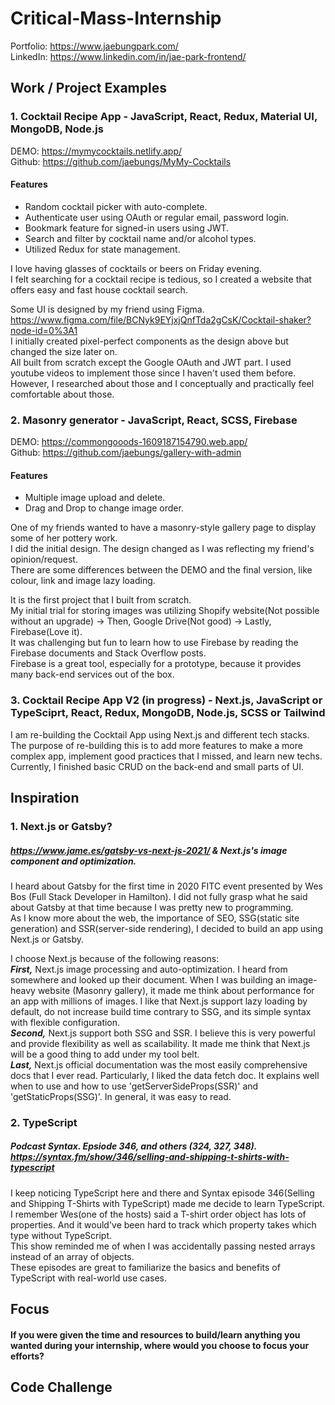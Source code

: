 # Critical-Mass-Internship
Portfolio: https://www.jaebungpark.com/  
LinkedIn: https://www.linkedin.com/in/jae-park-frontend/  
  
  
## Work / Project Examples  

### 1. Cocktail Recipe App - JavaScript, React, Redux, Material UI, MongoDB, Node.js
DEMO: https://mymycocktails.netlify.app/  
Github: https://github.com/jaebungs/MyMy-Cocktails  

#### Features
 - Random cocktail picker with auto-complete.
 - Authenticate user using OAuth or regular email, password login.
 - Bookmark feature for signed-in users using JWT.
 - Search and filter by cocktail name and/or alcohol types.
 - Utilized Redux for state management.

I love having glasses of cocktails or beers on Friday evening.  
I felt searching for a cocktail recipe is tedious, so I created a website that offers easy and fast house cocktail search.  
  
Some UI is designed by my friend using Figma. https://www.figma.com/file/BCNyk9EYjxjQnfTda2gCsK/Cocktail-shaker?node-id=0%3A1  
I initially created pixel-perfect components as the design above but changed the size later on.  
All built from scratch except the Google OAuth and JWT part. I used youtube videos to implement those since I haven't used them before.  
However, I researched about those and I conceptually and practically feel comfortable about those. 


### 2. Masonry generator - JavaScript, React, SCSS, Firebase
DEMO: https://commongooods-1609187154790.web.app/  
Github: https://github.com/jaebungs/gallery-with-admin  

#### Features
 - Multiple image upload and delete.
 - Drag and Drop to change image order.

One of my friends wanted to have a masonry-style gallery page to display some of her pottery work.  
I did the initial design. The design changed as I was reflecting my friend's opinion/request.  
There are some differences between the DEMO and the final version, like colour, link and image lazy loading.  

It is the first project that I built from scratch.  
My initial trial for storing images was utilizing Shopify website(Not possible without an upgrade) -> Then, Google Drive(Not good) -> Lastly, Firebase(Love it).  
It was challenging but fun to learn how to use Firebase by reading the Firebase documents and Stack Overflow posts.  
Firebase is a great tool, especially for a prototype, because it provides many back-end services out of the box.

### 3. Cocktail Recipe App V2 (in progress) - Next.js, JavaScript or TypeSciprt, React, Redux, MongoDB, Node.js, SCSS or Tailwind
I am re-building the Cocktail App using Next.js and different tech stacks.  
The purpose of re-building this is to add more features to make a more complex app, implement good practices that I missed, and learn new techs.  
Currently, I finished basic CRUD on the back-end and small parts of UI.  

## Inspiration
### 1. Next.js or Gatsby? 
##### https://www.jame.es/gatsby-vs-next-js-2021/ & Next.js's image component and optimization.  
I heard about Gatsby for the first time in 2020 FITC event presented by Wes Bos (Full Stack Developer in Hamilton). I did not fully grasp what he said about Gatsby at that time because I was pretty new to programming.  
As I know more about the web, the importance of SEO, SSG(static site generation) and SSR(server-side rendering), I decided to build an app using Next.js or Gatsby.   
  
I choose Next.js because of the following reasons:  
**_First,_** Next.js image processing and auto-optimization. I heard from somewhere and looked up their document. When I was building an image-heavy website (Masonry gallery), it made me think about performance for an app with millions of images. I like that Next.js support lazy loading by default, do not increase build time contrary to SSG, and its simple syntax <Image /> with flexible configuration.  
**_Second,_** Next.js support both SSG and SSR. I believe this is very powerful and provide flexibility as well as scailability.  It made me think that Next.js will be a good thing to add under my tool belt.  
**_Last,_** Next.js official documentation was the most easily comprehensive docs that I ever read. Particularly, I liked the data fetch doc. It explains well when to use and how to use 'getServerSideProps(SSR)' and 'getStaticProps(SSG)'. In general, it was easy to read.  

   
### 2. TypeScript
##### Podcast Syntax. Epsiode 346, and others (324, 327, 348). https://syntax.fm/show/346/selling-and-shipping-t-shirts-with-typescript   
I keep noticing TypeScript here and there and Syntax episode 346(Selling and Shipping T-Shirts with TypeScript) made me decide to learn TypeScript.  
I remember Wes(one of the hosts) said a T-shirt order object has lots of properties. And it would've been hard to track which property takes which type without TypeScript.  
This show reminded me of when I was accidentally passing nested arrays instead of an array of objects.  
These episodes are great to familiarize the basics and benefits of TypeScript with real-world use cases.  

## Focus
#### If you were given the time and resources to build/learn anything you wanted during your internship, where would you choose to focus your efforts?  


## Code Challenge
